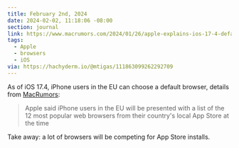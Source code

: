 ```yaml
---
title: February 2nd, 2024
date: 2024-02-02, 11:18:06 -08:00
section: journal
link: https://www.macrumors.com/2024/01/26/apple-explains-ios-17-4-default-browsers-eu/
tags:
  - Apple
  - browsers
  - iOS
via: https://hachyderm.io/@mtigas/111863099262292709
---
```

As of iOS 17.4, iPhone users in the EU can choose a default browser, details from [MacRumors](https://www.macrumors.com/2024/01/26/apple-explains-ios-17-4-default-browsers-eu/):

> Apple said iPhone users in the EU will be presented with a list of the 12 most popular web browsers from their country's local App Store at the time

Take away: a lot of browsers will be competing for App Store installs.